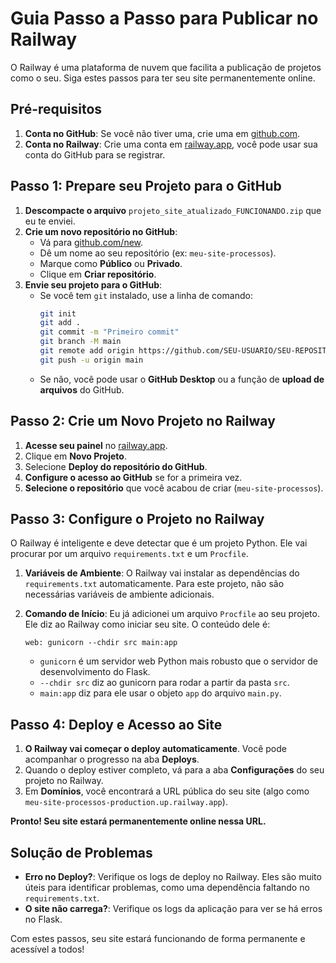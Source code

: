 # Guia Passo a Passo para Publicar no Railway

O Railway é uma plataforma de nuvem que facilita a publicação de projetos como o seu. Siga estes passos para ter seu site permanentemente online.

## Pré-requisitos

1. **Conta no GitHub**: Se você não tiver uma, crie uma em [github.com](https://github.com).
2. **Conta no Railway**: Crie uma conta em [railway.app](https://railway.app), você pode usar sua conta do GitHub para se registrar.

## Passo 1: Prepare seu Projeto para o GitHub

1. **Descompacte o arquivo** `projeto_site_atualizado_FUNCIONANDO.zip` que eu te enviei.
2. **Crie um novo repositório no GitHub**:
   - Vá para [github.com/new](https://github.com/new).
   - Dê um nome ao seu repositório (ex: `meu-site-processos`).
   - Marque como **Público** ou **Privado**.
   - Clique em **Criar repositório**.
3. **Envie seu projeto para o GitHub**:
   - Se você tem `git` instalado, use a linha de comando:
     ```bash
     git init
     git add .
     git commit -m "Primeiro commit"
     git branch -M main
     git remote add origin https://github.com/SEU-USUARIO/SEU-REPOSITORIO.git
     git push -u origin main
     ```
   - Se não, você pode usar o **GitHub Desktop** ou a função de **upload de arquivos** do GitHub.

## Passo 2: Crie um Novo Projeto no Railway

1. **Acesse seu painel** no [railway.app](https://railway.app).
2. Clique em **Novo Projeto**.
3. Selecione **Deploy do repositório do GitHub**.
4. **Configure o acesso ao GitHub** se for a primeira vez.
5. **Selecione o repositório** que você acabou de criar (`meu-site-processos`).

## Passo 3: Configure o Projeto no Railway

O Railway é inteligente e deve detectar que é um projeto Python. Ele vai procurar por um arquivo `requirements.txt` e um `Procfile`.

1. **Variáveis de Ambiente**: O Railway vai instalar as dependências do `requirements.txt` automaticamente. Para este projeto, não são necessárias variáveis de ambiente adicionais.

2. **Comando de Início**: Eu já adicionei um arquivo `Procfile` ao seu projeto. Ele diz ao Railway como iniciar seu site. O conteúdo dele é:
   ```
   web: gunicorn --chdir src main:app
   ```
   - `gunicorn` é um servidor web Python mais robusto que o servidor de desenvolvimento do Flask.
   - `--chdir src` diz ao gunicorn para rodar a partir da pasta `src`.
   - `main:app` diz para ele usar o objeto `app` do arquivo `main.py`.

## Passo 4: Deploy e Acesso ao Site

1. **O Railway vai começar o deploy automaticamente**. Você pode acompanhar o progresso na aba **Deploys**.
2. Quando o deploy estiver completo, vá para a aba **Configurações** do seu projeto no Railway.
3. Em **Domínios**, você encontrará a URL pública do seu site (algo como `meu-site-processos-production.up.railway.app`).

**Pronto! Seu site estará permanentemente online nessa URL.**

## Solução de Problemas

- **Erro no Deploy?**: Verifique os logs de deploy no Railway. Eles são muito úteis para identificar problemas, como uma dependência faltando no `requirements.txt`.
- **O site não carrega?**: Verifique os logs da aplicação para ver se há erros no Flask.

Com estes passos, seu site estará funcionando de forma permanente e acessível a todos!

